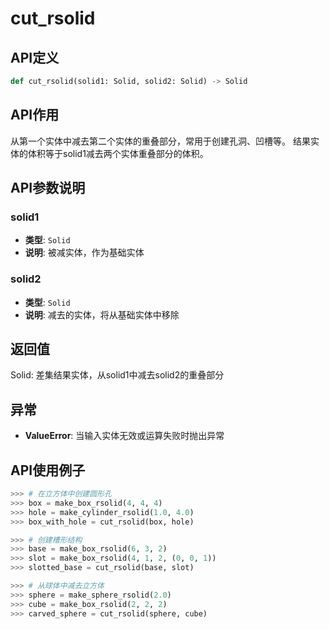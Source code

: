 # cut_rsolid

## API定义

```python
def cut_rsolid(solid1: Solid, solid2: Solid) -> Solid
```

## API作用

从第一个实体中减去第二个实体的重叠部分，常用于创建孔洞、凹槽等。
结果实体的体积等于solid1减去两个实体重叠部分的体积。

## API参数说明

### solid1

- **类型**: `Solid`
- **说明**: 被减实体，作为基础实体

### solid2

- **类型**: `Solid`
- **说明**: 减去的实体，将从基础实体中移除

## 返回值

Solid: 差集结果实体，从solid1中减去solid2的重叠部分

## 异常

- **ValueError**: 当输入实体无效或运算失败时抛出异常

## API使用例子

```python
>>> # 在立方体中创建圆形孔
>>> box = make_box_rsolid(4, 4, 4)
>>> hole = make_cylinder_rsolid(1.0, 4.0)
>>> box_with_hole = cut_rsolid(box, hole)

>>> # 创建槽形结构
>>> base = make_box_rsolid(6, 3, 2)
>>> slot = make_box_rsolid(4, 1, 2, (0, 0, 1))
>>> slotted_base = cut_rsolid(base, slot)

>>> # 从球体中减去立方体
>>> sphere = make_sphere_rsolid(2.0)
>>> cube = make_box_rsolid(2, 2, 2)
>>> carved_sphere = cut_rsolid(sphere, cube)
```
